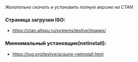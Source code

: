 *Желательно скачать и установить полную версию на CTAN*

### Страница загрузки ISO:

- https://ctan.altspu.ru/systems/texlive/Images/

### Миннимальный установщик(netinstall):

- https://tug.org/texlive/acquire-netinstall.html
